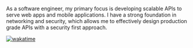 As a software engineer, my primary focus is developing scalable APIs to serve web apps and mobile applications. I have a strong foundation in networking and security, which allows me to effectively design production grade APIs with a security first approach.


[![wakatime](https://wakatime.com/badge/user/f6526134-0caa-49f4-a565-384bcda66e62.svg)](https://wakatime.com/@f6526134-0caa-49f4-a565-384bcda66e62)
